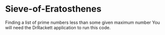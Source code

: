 # Sieve-of-Eratosthenes
Finding a list of prime numbers less than some given maximum number
You will need the DrRackett application to run this code.
